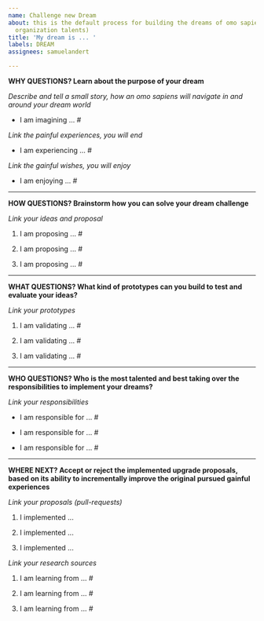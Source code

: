 ```yaml
---
name: Challenge new Dream
about: this is the default process for building the dreams of omo sapiens (open minded
  organization talents)
title: 'My dream is ... '
labels: DREAM
assignees: samuelandert

---
```


**WHY QUESTIONS? Learn about the purpose of your dream**  

_Describe and tell a small story, how an omo sapiens will navigate in and around your dream world_

- I am imagining ... #

_Link the painful experiences, you will end_ 

- I am experiencing ... #

_Link the gainful wishes, you will enjoy_ 

- I am enjoying ... #

___ 
**HOW QUESTIONS? Brainstorm how you can solve your dream challenge**

_Link your ideas and proposal_ 

1. I am proposing ... #

2. I am proposing ... #

3. I am proposing ... #

___
**WHAT QUESTIONS? What kind of prototypes can you build to test and evaluate your ideas?**

_Link your prototypes_

1. I am validating ... #

2. I am validating ... #

3. I am validating ... #

___
**WHO QUESTIONS? Who is the most talented and best taking over the responsibilities to implement your dreams?** 

_Link your responsibilities_

- I am responsible for ... #

- I am responsible for ... #

- I am responsible for ... #

___
**WHERE NEXT? Accept or reject the implemented upgrade proposals, based on its ability to incrementally improve the original pursued gainful experiences**

_Link your proposals (pull-requests)_

1) I implemented ... 

2) I implemented ...

3) I implemented ...

_Link your research sources_

1) I am learning from ... #

2) I am learning from ... #

3) I am learning from ... #
